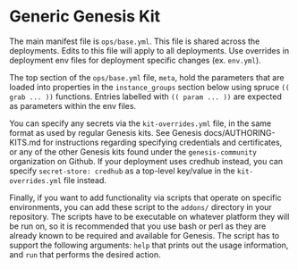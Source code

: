 Generic Genesis Kit
===================

The main manifest file is `ops/base.yml`. This file is shared across the deployments. Edits to this file will apply to all deployments. Use overrides in deployment env files for deployment specific changes (ex. `env.yml`).

The top section of the `ops/base.yml` file, `meta`, hold the parameters that are loaded into properties in the `instance_groups` section below using spruce `(( grab ... ))` functions. Entries labelled with `(( param ... ))` are expected as parameters within the env files.

You can specify any secrets via the `kit-overrides.yml` file, in the same format as used by regular Genesis kits.  See Genesis docs/AUTHORING-KITS.md for instructions regarding specifying credentials and certificates, or any of the other Genesis kits found under the `genesis-community` organization on Github.  If your deployment uses credhub instead, you can specify `secret-store: credhub` as a top-level key/value in the `kit-overrides.yml` file instead.

Finally, if you want to add functionality via scripts that operate on specific environments, you can add these script to the `addons/` directory in your repository.  The scripts have to be executable on whatever platform they will be run on, so it is recommended that you use bash or perl as they are already known to be required and available for Genesis.  The script has to support the following arguments: `help` that prints out the usage information, and `run` that performs the desired action.
